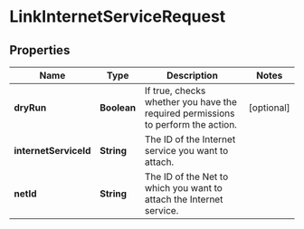 

# LinkInternetServiceRequest


## Properties

| Name | Type | Description | Notes |
|------------ | ------------- | ------------- | -------------|
|**dryRun** | **Boolean** | If true, checks whether you have the required permissions to perform the action. |  [optional] |
|**internetServiceId** | **String** | The ID of the Internet service you want to attach. |  |
|**netId** | **String** | The ID of the Net to which you want to attach the Internet service. |  |



